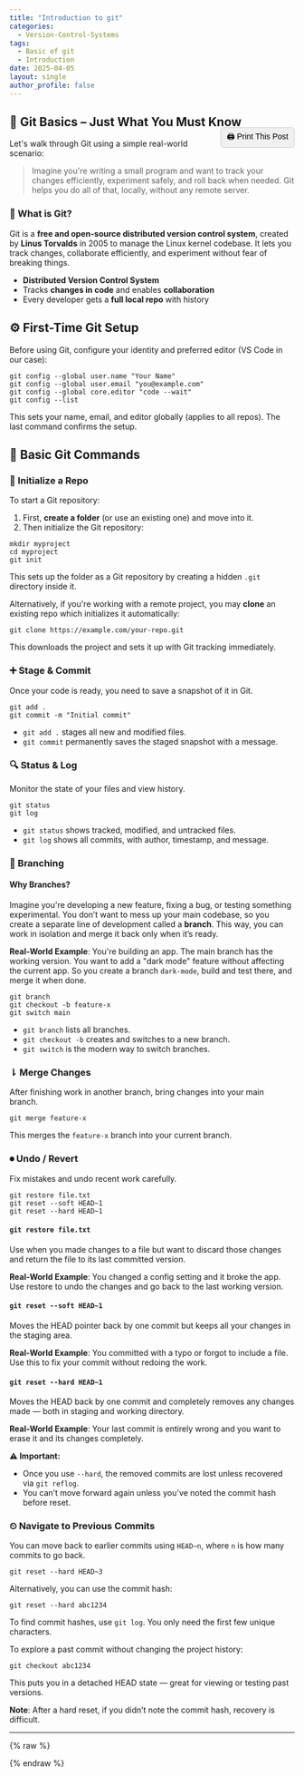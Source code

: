```yaml
---
title: "Introduction to git"
categories: 
  - Version-Control-Systems
tags: 
  - Basic of git
  - Introduction
date: 2025-04-05
layout: single
author_profile: false
---
```


## 🧠 Git Basics – Just What You Must Know

<button onclick="printPost()" class="print-btn">🖨️ Print This Post</button>

Let's walk through Git using a simple real-world scenario:
> Imagine you're writing a small program and want to track your changes efficiently, experiment safely, and roll back when needed. Git helps you do all of that, locally, without any remote server.

### 📌 What is Git?
Git is a **free and open-source distributed version control system**, created by **Linus Torvalds** in 2005 to manage the Linux kernel codebase.
It lets you track changes, collaborate efficiently, and experiment without fear of breaking things.
- **Distributed Version Control System**
- Tracks **changes in code** and enables **collaboration**
- Every developer gets a **full local repo** with history

## ⚙️ First-Time Git Setup
Before using Git, configure your identity and preferred editor (VS Code in our case):

```
git config --global user.name "Your Name"
git config --global user.email "you@example.com"
git config --global core.editor "code --wait"
git config --list
```

This sets your name, email, and editor globally (applies to all repos). The last command confirms the setup.

## 🔧 Basic Git Commands

### 📁 Initialize a Repo
To start a Git repository:
1. First, **create a folder** (or use an existing one) and move into it.
2. Then initialize the Git repository:

```
mkdir myproject
cd myproject
git init
```

This sets up the folder as a Git repository by creating a hidden `.git` directory inside it.

Alternatively, if you're working with a remote project, you may **clone** an existing repo which initializes it automatically:

```
git clone https://example.com/your-repo.git
```

This downloads the project and sets it up with Git tracking immediately.

### ➕ Stage & Commit
Once your code is ready, you need to save a snapshot of it in Git.

```
git add .
git commit -m "Initial commit"
```

- `git add .` stages all new and modified files.
- `git commit` permanently saves the staged snapshot with a message.

### 🔍 Status & Log
Monitor the state of your files and view history.

```
git status
git log
```

- `git status` shows tracked, modified, and untracked files.
- `git log` shows all commits, with author, timestamp, and message.

### 🔀 Branching

#### Why Branches?
Imagine you're developing a new feature, fixing a bug, or testing something experimental. You don’t want to mess up your main codebase, so you create a separate line of development called a **branch**. This way, you can work in isolation and merge it back only when it’s ready.

**Real-World Example**: 
You're building an app. The main branch has the working version. You want to add a "dark mode" feature without affecting the current app. So you create a branch `dark-mode`, build and test there, and merge it when done.

```
git branch
git checkout -b feature-x
git switch main
```

- `git branch` lists all branches.
- `git checkout -b` creates and switches to a new branch.
- `git switch` is the modern way to switch branches.

### ⇂ Merge Changes
After finishing work in another branch, bring changes into your main branch.

```
git merge feature-x
```

This merges the `feature-x` branch into your current branch.

### ⏺ Undo / Revert
Fix mistakes and undo recent work carefully.

```
git restore file.txt
git reset --soft HEAD~1
git reset --hard HEAD~1
```

#### `git restore file.txt`
Use when you made changes to a file but want to discard those changes and return the file to its last committed version.

**Real-World Example**: You changed a config setting and it broke the app. Use restore to undo the changes and go back to the last working version.

#### `git reset --soft HEAD~1`
Moves the HEAD pointer back by one commit but keeps all your changes in the staging area.

**Real-World Example**: You committed with a typo or forgot to include a file. Use this to fix your commit without redoing the work.

#### `git reset --hard HEAD~1`
Moves the HEAD back by one commit and completely removes any changes made — both in staging and working directory.

**Real-World Example**: Your last commit is entirely wrong and you want to erase it and its changes completely.

**⚠️ Important:**
- Once you use `--hard`, the removed commits are lost unless recovered via `git reflog`.
- You can’t move forward again unless you've noted the commit hash before reset.

### ⏲ Navigate to Previous Commits
You can move back to earlier commits using `HEAD~n`, where `n` is how many commits to go back.

```
git reset --hard HEAD~3
```

Alternatively, you can use the commit hash:

```
git reset --hard abc1234
```

To find commit hashes, use `git log`. You only need the first few unique characters.

To explore a past commit without changing the project history:

```
git checkout abc1234
```

This puts you in a detached HEAD state — great for viewing or testing past versions.

**Note**: After a hard reset, if you didn’t note the commit hash, recovery is difficult.

---

{% raw %}
<script>
function printPost() {
  const printContent = document.querySelector('.page__content');
  const original = document.body.innerHTML;
  document.body.innerHTML = `<main>${printContent.innerHTML}</main>`;
  window.print();
  document.body.innerHTML = original;
  location.reload();
}
</script>

<style>
.print-btn {
  float: right;
  margin-top: -20px;
  margin-bottom: 20px;
  background: #f0f0f0;
  border: 1px solid #ccc;
  padding: 5px 10px;
  font-size: 14px;
  cursor: pointer;
  border-radius: 5px;
}

@media print {
  header, footer, nav, aside, .print-btn {
    display: none !important;
  }
  main {
    width: 100%;
    margin: 0 auto;
  }
}
</style>
{% endraw %}
